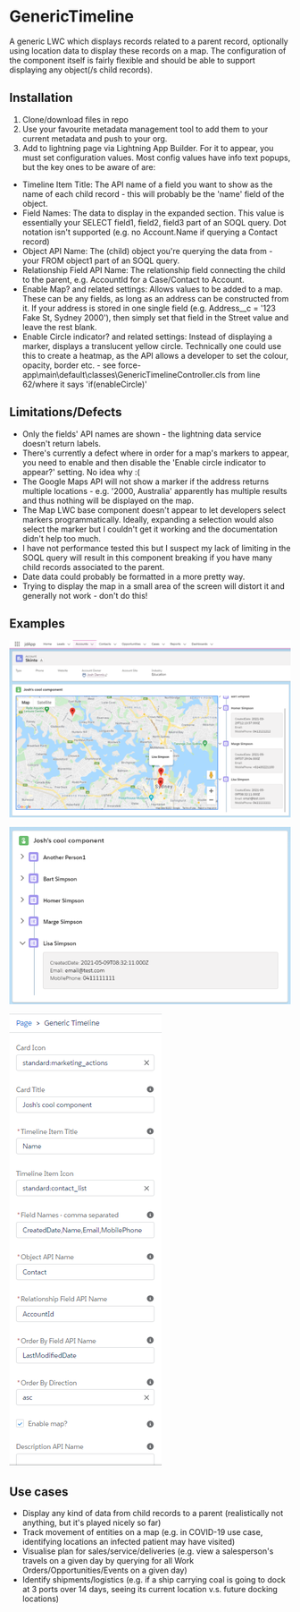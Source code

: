# GenericTimeline
A generic LWC which displays records related to a parent record, optionally using location data to display these records on a map. The configuration of the component itself is fairly flexible and should be able to support displaying any object(/s child records). 

## Installation
1. Clone/download files in repo
2. Use your favourite metadata management tool to add them to your current metadata and push to your org.
3. Add to lightning page via Lightning App Builder. For it to appear, you must set configuration values. Most config values have info text popups, but the key ones to be aware of are:
- Timeline Item Title: The API name of a field you want to show as the name of each child record - this will probably be the 'name' field of the object. 
- Field Names: The data to display in the expanded section. This value is essentially your SELECT field1, field2, field3 part of an SOQL query. Dot notation isn't supported (e.g. no Account.Name if querying a Contact record)
- Object API Name: The (child) object you're querying the data from - your FROM object1 part of an SOQL query.
- Relationship Field API Name: The relationship field connecting the child to the parent, e.g. AccountId for a Case/Contact to Account.
- Enable Map? and related settings: Allows values to be added to a map. These can be any fields, as long as an address can be constructed from it. If your address is stored in one single field (e.g. Address__c = '123 Fake St, Sydney 2000'), then simply set that field in the Street value and leave the rest blank.
- Enable Circle indicator? and related settings: Instead of displaying a marker, displays a translucent yellow circle. Technically one could use this to create a heatmap, as the API allows a developer to set the colour, opacity, border etc. - see force-app\main\default\classes\GenericTimelineController.cls from line 62/where it says 'if(enableCircle)'

## Limitations/Defects
- Only the fields' API names are shown - the lightning data service doesn't return labels.
- There's currently a defect where in order for a map's markers to appear, you need to enable and then disable the 'Enable circle indicator to appear?' setting. No idea why :(
- The Google Maps API will not show a marker if the address returns multiple locations - e.g. '2000, Australia' apparently has multiple results and thus nothing will be displayed on the map.
- The Map LWC base component doesn't appear to let developers select markers programmatically. Ideally, expanding a selection would also select the marker but I couldn't get it working and the documentation didn't help too much.
- I have not performance tested this but I suspect my lack of limiting in the SOQL query will result in this component breaking if you have many child records associated to the parent.
- Date data could probably be formatted in a more pretty way.
- Trying to display the map in a small area of the screen will distort it and generally not work - don't do this!

## Examples
![image1](/images/image1.PNG)

![image2](/images/image2.png)

![image3](/images/image3.PNG)

## Use cases
- Display any kind of data from child records to a parent (realistically not anything, but it's played nicely so far)
- Track movement of entities on a map (e.g. in COVID-19 use case, identifying locations an infected patient may have visited)
- Visualise plan for sales/service/deliveries (e.g. view a salesperson's travels on a given day by querying for all Work Orders/Opportunities/Events on a given day)
- Identify shipments/logistics (e.g. if a ship carrying coal is going to dock at 3 ports over 14 days, seeing its current location v.s. future docking locations)
